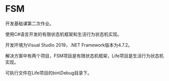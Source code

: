 # FSM

开发基础课第二次作业。

使用C#语言开发的有限状态机框架和生活行为状态机实现。

开发环境为Visual Studio 2019，.NET Framework版本为4.7.2。

解决方案中有两个项目，FSM项目是有限状态机框架，Life项目是生活行为状态机实现。

可执行文件在Life项目的bin\Debug目录下。
